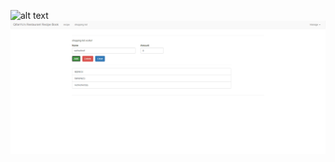 ![alt text](https://github.com/qifanyyy/my-first-app/blob/main/FireShot%20Capture%20013%20-%20MyFirstApp%20-%20localhost.png)
![alt text](https://github.com/qifanyyy/angular-website-first-attempt/blob/main/pic2.png)

